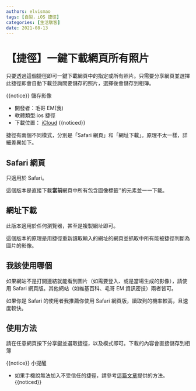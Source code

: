 ```yaml
---
authors: elvismao
tags: [自製，iOS 捷徑]
categories: [生活駭客]
date: 2021-08-13
---
```


# 【捷徑】一鍵下載網頁所有照片

只要透過這個捷徑即可一鍵下載網頁中的指定或所有照片。只需要分享網頁並選擇此捷徑即會自動下載並詢問要儲存的照片，選擇後會儲存到相簿。

{{notice}} 儲存影像

- 開發者：毛哥 EM(我)
- 軟體類型:ios 捷徑
- 下載位置： [iCloud](https://www.icloud.com/shortcuts/1929e97c60ff4fada8b237a3823ceb85) {{noticed}}

捷徑有兩個不同模式，分別是「Safari 網頁」和「網址下載」。原理不太一樣，詳細差異如下。

## Safari 網頁

只適用於 Safari。

這個版本是直接下載**當前**網頁中所有包含圖像標籤'<img>'的元素並一一下載。

## 網址下載

此版本適用於任何瀏覽器，甚至是複製網址即可。

這個版本的原理是用捷徑重新讀取輸入的網址的網頁並抓取中所有能被捷徑判斷為圖片的影像。

## 我該使用哪個

如果網站不是打開連結就能看到圖片（如需要登入、或是當場生成的影像），請使用 Safari 網頁版。其他網站（如維基百科、毛哥 EM 資訊密技）兩者皆可。

如果你是 Safari 的使用者我推薦你使用 Safari 網頁版，讀取到的機率較高，且速度較快。

## 使用方法

請在任意網頁按下分享鍵並選取捷徑，以及模式即可。下載的內容會直接儲存到相簿

{{notice}} 小提醒

- 如果手機說無法加入不受信任的捷徑，請參考[這篇文章](https://emtech.cc/post/shortcut-untrusted_shortcut/)提供的方法。 {{noticed}}
